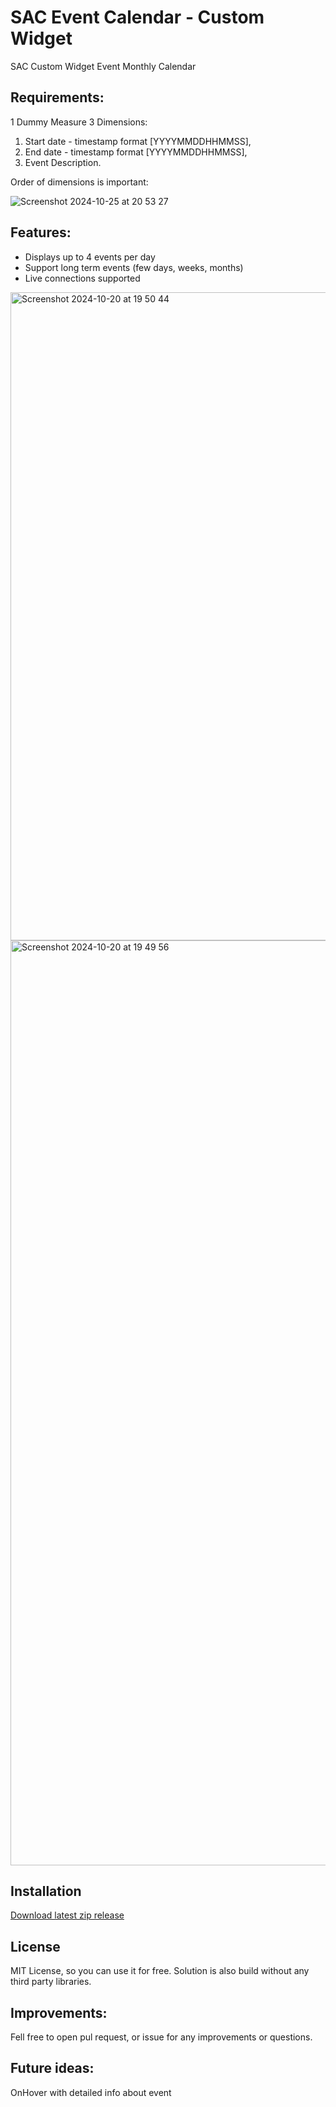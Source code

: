 # SAC Event Calendar - Custom Widget
SAC Custom Widget Event Monthly Calendar

## Requirements:

1 Dummy Measure
3 Dimensions:
  1. Start date - timestamp format [YYYYMMDDHHMMSS],
  2. End date - timestamp format [YYYYMMDDHHMMSS],
  3. Event Description.
     

Order of dimensions is important:

![Screenshot 2024-10-25 at 20 53 27](https://github.com/user-attachments/assets/5f797209-aee8-4451-bd69-cfbb712bec75)


## Features:

- Displays up to 4 events per day
- Support long term events (few days, weeks, months)
- Live connections supported
<img width="1037" alt="Screenshot 2024-10-20 at 19 50 44" src="https://github.com/user-attachments/assets/666701eb-cdaf-4673-a7e3-4bc4fe421ca0">
<img width="1480" alt="Screenshot 2024-10-20 at 19 49 56" src="https://github.com/user-attachments/assets/91598770-9bfd-4244-8143-875ea194d88f">

## Installation

[Download latest zip release](https://github.com/pawelwiejkut/sac_event_calendar/releases/tag/latest)

## License

MIT License, so you can use it for free. Solution is also build without any third party libraries.


## Improvements:

Fell free to open pul request, or issue for any improvements or questions.


## Future ideas:
OnHover with detailed info about event
